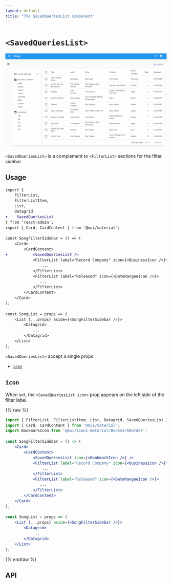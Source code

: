 ```yaml
---
layout: default
title: "The SavedQueriesList Component"
---
```


# `<SavedQueriesList>`

![Filter Sidebar With SavedQueriesList](./img/SavedQueriesList.gif)

`<SavedQueriesList>` is a complement to `<FilterList>` sections for the filter sidebar

## Usage

```diff
import {
    FilterList,
    FilterListItem,
    List,
    Datagrid
+    SavedQueriesList
} from 'react-admin';
import { Card, CardContent } from '@mui/material';

const SongFilterSidebar = () => (
    <Card>
        <CardContent>
+           <SavedQueriesList />
            <FilterList label="Record Company" icon={<BusinessIcon />}>
                ...
            </FilterList>
            <FilterList label="Released" icon={<DateRangeeIcon />}>
               ...
            </FilterList>
        </CardContent>
    </Card>
);

const SongList = props => (
    <List {...props} aside={<SongFilterSidebar />}>
        <Datagrid>
            ...
        </Datagrid>
    </List>
);
```

`<SavedQueriesList>` accept a single props:

* [`icon`](#icon)

## `icon`

When set, the `<SavedQueriesList icon>` prop appears on the left side of the filter label.

{% raw %}
```jsx
import { FilterList, FilterListItem, List, Datagrid, SavedQueriesList } from 'react-admin';
import { Card, CardContent } from '@mui/material';
import BookmarkIcon from '@mui/icons-material/BookmarkBorder';

const SongFilterSidebar = () => (
    <Card>
        <CardContent>
            <SavedQueriesList icon={<BookmarkIcon />} />
            <FilterList label="Record Company" icon={<BusinessIcon />}>
                ...
            </FilterList>
            <FilterList label="Released" icon={<DateRangeeIcon />}>
               ...
            </FilterList>
        </CardContent>
    </Card>
);

const SongList = props => (
    <List {...props} aside={<SongFilterSidebar />}>
        <Datagrid>
            ...
        </Datagrid>
    </List>
);
```
{% endraw %}

## API

[`<SavedQueriesList>`]: https://github.com/marmelab/react-admin/blob/master/packages/ra-ui-materialui/src/list/filter/SavedQueriesList.tsx
